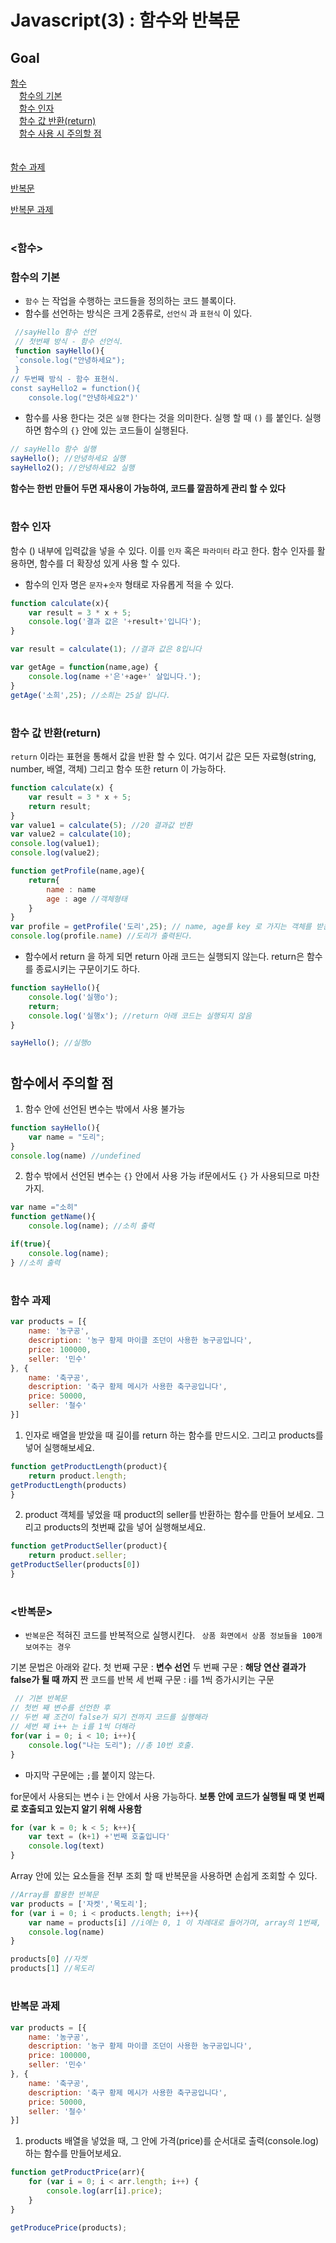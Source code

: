 # Javascript(3) : 함수와 반복문 
## Goal
[함수](#함수)  
　[함수의 기본](#함수의-기본)  
　[함수 인자](#함수-인자)  
　[함수 값 반환(return)](#함수-값-반환(return))   
　[함수 사용 시 주의할 점](#함수-사용-시-주의할-점)  
　

[함수 과제](#함수-과제)

[반복문](#반복문)

[반복문 과제](#반복문-과제)
 #
### <함수>
### 함수의 기본 
 - `함수` 는 작업을 수행하는 코드들을 정의하는 코드 블록이다.
 - 함수를 선언하는 방식은 크게 2종류로, `선언식` 과 `표현식` 이 있다.
```javascript
 //sayHello 함수 선언
 // 첫번째 방식 - 함수 선언식.
 function sayHello(){
 `console.log("안녕하세요");
 }
// 두번째 방식 - 함수 표현식.
const sayHello2 = function(){
	console.log("안녕하세요2")'
```
- 함수를 사용 한다는 것은 `실행` 한다는 것을 의미한다. 실행 할 때 `()` 를 붙인다. 실행하면 함수의 `{}` 안에 있는 코드들이 실행된다.
```javascript
// sayHello 함수 실행
sayHello(); //안녕하세요 실행 
sayHello2(); //안녕하세요2 실행 
```
**함수는 한번 만들어 두면 재사용이 가능하여, 코드를 깔끔하게 관리 할 수 있다**
#
### 함수 인자 
함수 () 내부에 입력값을 넣을 수 있다. 이를 `인자` 혹은 `파라미터` 라고 한다. 함수 인자를 활용하면, 함수를 더 확장성 있게 사용 할 수 있다.

- 함수의 인자 명은 `문자`+`숫자` 형태로 자유롭게 적을 수 있다.
```javascript
function calculate(x){
	var result = 3 * x + 5; 
	console.log('결과 값은 '+result+'입니다');
}

var result = calculate(1); //결과 값은 8입니다

var getAge = function(name,age) {
	console.log(name +'은'+age+' 살입니다.');
}
getAge('소희',25); //소희는 25살 입니다.
```
 #
 
### 함수 값 반환(return) 
`return` 이라는 표현을 통해서 값을 반환 할 수 있다. 여기서 값은 모든 자료형(string, number, 배열, 객체) 그리고 함수 또한 return 이 가능하다.

```javascript
function calculate(x) {
	var result = 3 * x + 5;
	return result;
}
var value1 = calculate(5); //20 결과값 반환 
var value2 = calculate(10);
console.log(value1);
console.log(value2);

function getProfile(name,age){
	return{
		name : name
		age : age //객체형태
	}
}
var profile = getProfile('도리',25); // name, age를 key 로 가지는 객체를 받는다.
console.log(profile.name) //도리가 출력된다.
```
- 함수에서 return 을 하게 되면 return 아래 코드는 실행되지 않는다. return은 함수를 종료시키는 구문이기도 하다.
```javascript
function sayHello(){
	console.log('실행o');
	return;
	console.log('실행x'); //return 아래 코드는 실행되지 않음 
}

sayHello(); //실행o 
```
#
## 함수에서 주의할 점 
1. 함수 안에 선언된 변수는 밖에서 사용 불가능
```javascript
function sayHello(){
	var name = "도리";
}
console.log(name) //undefined 
```
2. 함수 밖에서 선언된 변수는 `{}` 안에서 사용 가능
if문에서도 `{}` 가 사용되므로 마찬가지.
```javascript
var name ="소히"
function getName(){
	console.log(name); //소히 출력

if(true){
	console.log(name);
} //소히 출력 
```
#
### 함수 과제 
```javascript
var products = [{
    name: '농구공',
    description: '농구 황제 마이클 조던이 사용한 농구공입니다',
    price: 100000,
	seller: '민수'
}, {
    name: '축구공',
    description: '축구 황제 메시가 사용한 축구공입니다',
    price: 50000,
	seller: '철수'
}]
```
1. 인자로 배열을 받았을 때 길이를 return 하는 함수를 만드시오. 그리고 products를 넣어 실행해보세요.
```javascript
function getProductLength(product){
    return product.length;
getProductLength(products)
}
```
2. product 객체를 넣었을 때 product의 seller를 반환하는 함수를 만들어 보세요. 그리고 products의 첫번째 값을 넣어 실행해보세요.
```javascript
function getProductSeller(product){
    return product.seller;
getProductSeller(products[0])
}
```
#
### <반복문>
- `반복문`은 적혀진 코드를 반복적으로 실행시킨다.
` 상품 화면에서 상품 정보들을 100개 보여주는 경우`

기본 문법은 아래와 같다.
첫 번째 구문 : **변수 선언**
두 번째 구문 : **해당 연산 결과가 false가 될 때 까지** 짠 코드를 반복
세 번째 구문 : i를 1씩 증가시키는 구문 
```javascript
 // 기본 반복문
// 첫번 째 변수를 선언한 후
// 두번 째 조건이 false가 되기 전까지 코드를 실행해라
// 세번 째 i++ 는 i를 1씩 더해라
for(var i = 0; i < 10; i++){
	console.log("나는 도리"); //총 10번 호출.
}
```
- 마지막 구문에는 `;`를 붙이지 않는다.

for문에서 사용되는 변수 i 는 안에서 사용 가능하다. **보통 안에 코드가 실행될 때 몇 번째로 호출되고 있는지 알기 위해 사용함** 
```javascript
for (var k = 0; k < 5; k++){
	var text = (k+1) +'번째 호출입니다'
	console.log(text)
}
```
Array 안에 있는 요소들을 전부 조회 할 때 반복문을 사용하면 손쉽게 조회할 수 있다.
```javascript
//Array를 활용한 반복문
var products = ['자켓','목도리'];
for (var i = 0; i < products.length; i++){
	var name = products[i] //i에는 0, 1 이 차례대로 들어가며, array의 1번째, 2번째 값을 가져옴 
	console.log(name)
}

products[0] //자켓
products[1] //목도리
```
#
### 반복문 과제
```javascript
var products = [{
    name: '농구공',
    description: '농구 황제 마이클 조던이 사용한 농구공입니다',
    price: 100000,
	seller: '민수'
}, {
    name: '축구공',
    description: '축구 황제 메시가 사용한 축구공입니다',
    price: 50000,
	seller: '철수'
}]
```
1. products 배열을 넣었을 때, 그 안에 가격(price)를 순서대로 출력(console.log)하는 함수를 만들어보세요.
```javascript
function getProductPrice(arr){
    for (var i = 0; i < arr.length; i++) {
        console.log(arr[i].price);
    }
}

getProducePrice(products);
```
 


